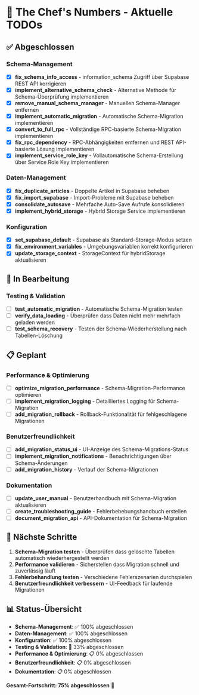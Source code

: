 # 🚀 The Chef's Numbers - Aktuelle TODOs

## ✅ Abgeschlossen

### Schema-Management
- [x] **fix_schema_info_access** - information_schema Zugriff über Supabase REST API korrigieren
- [x] **implement_alternative_schema_check** - Alternative Methode für Schema-Überprüfung implementieren
- [x] **remove_manual_schema_manager** - Manuellen Schema-Manager entfernen
- [x] **implement_automatic_migration** - Automatische Schema-Migration implementieren
- [x] **convert_to_full_rpc** - Vollständige RPC-basierte Schema-Migration implementieren
- [x] **fix_rpc_dependency** - RPC-Abhängigkeiten entfernen und REST API-basierte Lösung implementieren
- [x] **implement_service_role_key** - Vollautomatische Schema-Erstellung über Service Role Key implementieren

### Daten-Management
- [x] **fix_duplicate_articles** - Doppelte Artikel in Supabase beheben
- [x] **fix_import_supabase** - Import-Probleme mit Supabase beheben
- [x] **consolidate_autosave** - Mehrfache Auto-Save Aufrufe konsolidieren
- [x] **implement_hybrid_storage** - Hybrid Storage Service implementieren

### Konfiguration
- [x] **set_supabase_default** - Supabase als Standard-Storage-Modus setzen
- [x] **fix_environment_variables** - Umgebungsvariablen korrekt konfigurieren
- [x] **update_storage_context** - StorageContext für hybridStorage aktualisieren

## 🔄 In Bearbeitung

### Testing & Validation
- [ ] **test_automatic_migration** - Automatische Schema-Migration testen
- [ ] **verify_data_loading** - Überprüfen dass Daten nicht mehr mehrfach geladen werden
- [ ] **test_schema_recovery** - Testen der Schema-Wiederherstellung nach Tabellen-Löschung

## 📋 Geplant

### Performance & Optimierung
- [ ] **optimize_migration_performance** - Schema-Migration-Performance optimieren
- [ ] **implement_migration_logging** - Detailliertes Logging für Schema-Migration
- [ ] **add_migration_rollback** - Rollback-Funktionalität für fehlgeschlagene Migrationen

### Benutzerfreundlichkeit
- [ ] **add_migration_status_ui** - UI-Anzeige des Schema-Migrations-Status
- [ ] **implement_migration_notifications** - Benachrichtigungen über Schema-Änderungen
- [ ] **add_migration_history** - Verlauf der Schema-Migrationen

### Dokumentation
- [ ] **update_user_manual** - Benutzerhandbuch mit Schema-Migration aktualisieren
- [ ] **create_troubleshooting_guide** - Fehlerbehebungshandbuch erstellen
- [ ] **document_migration_api** - API-Dokumentation für Schema-Migration

## 🎯 Nächste Schritte

1. **Schema-Migration testen** - Überprüfen dass gelöschte Tabellen automatisch wiederhergestellt werden
2. **Performance validieren** - Sicherstellen dass Migration schnell und zuverlässig läuft
3. **Fehlerbehandlung testen** - Verschiedene Fehlerszenarien durchspielen
4. **Benutzerfreundlichkeit verbessern** - UI-Feedback für laufende Migrationen

## 📊 Status-Übersicht

- **Schema-Management**: ✅ 100% abgeschlossen
- **Daten-Management**: ✅ 100% abgeschlossen  
- **Konfiguration**: ✅ 100% abgeschlossen
- **Testing & Validation**: 🔄 33% abgeschlossen
- **Performance & Optimierung**: 📋 0% abgeschlossen
- **Benutzerfreundlichkeit**: 📋 0% abgeschlossen
- **Dokumentation**: 📋 0% abgeschlossen

**Gesamt-Fortschritt: 75% abgeschlossen** 🚀
